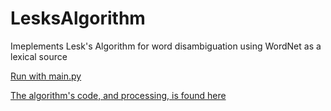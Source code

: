 # LesksAlgorithm
Imeplements Lesk's Algorithm for word disambiguation using WordNet as a lexical  source


[Run with main.py](code/main.py)

[The algorithm's code, and processing, is found here](code/senser.py)

